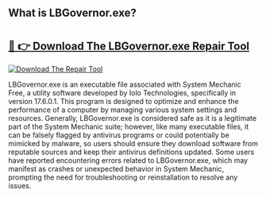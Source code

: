 ## What is LBGovernor.exe? 

# <h2><a href="https://exedetect.com/download.php?LBGovernor.exe">🔗 👉 Download The LBGovernor.exe Repair Tool</a></h2>

[![Download The Repair Tool](https://exedetect.com/download-button.jpg)](https://exedetect.com/download.php?LBGovernor.exe)

LBGovernor.exe is an executable file associated with System Mechanic Free, a utility software developed by Iolo Technologies, specifically in version 17.6.0.1. This program is designed to optimize and enhance the performance of a computer by managing various system settings and resources. Generally, LBGovernor.exe is considered safe as it is a legitimate part of the System Mechanic suite; however, like many executable files, it can be falsely flagged by antivirus programs or could potentially be mimicked by malware, so users should ensure they download software from reputable sources and keep their antivirus definitions updated. Some users have reported encountering errors related to LBGovernor.exe, which may manifest as crashes or unexpected behavior in System Mechanic, prompting the need for troubleshooting or reinstallation to resolve any issues.